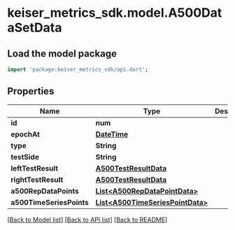 # keiser_metrics_sdk.model.A500DataSetData

## Load the model package
```dart
import 'package:keiser_metrics_sdk/api.dart';
```

## Properties
Name | Type | Description | Notes
------------ | ------------- | ------------- | -------------
**id** | **num** |  | 
**epochAt** | [**DateTime**](DateTime.md) |  | 
**type** | **String** |  | 
**testSide** | **String** |  | [optional] 
**leftTestResult** | [**A500TestResultData**](A500TestResultData.md) |  | [optional] 
**rightTestResult** | [**A500TestResultData**](A500TestResultData.md) |  | [optional] 
**a500RepDataPoints** | [**List&lt;A500RepDataPointData&gt;**](A500RepDataPointData.md) |  | [optional] 
**a500TimeSeriesPoints** | [**List&lt;A500TimeSeriesPointData&gt;**](A500TimeSeriesPointData.md) |  | [optional] 

[[Back to Model list]](../README.md#documentation-for-models) [[Back to API list]](../README.md#documentation-for-api-endpoints) [[Back to README]](../README.md)


